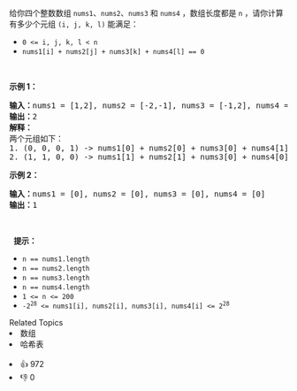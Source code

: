 <p>给你四个整数数组 <code>nums1</code>、<code>nums2</code>、<code>nums3</code> 和 <code>nums4</code> ，数组长度都是 <code>n</code> ，请你计算有多少个元组 <code>(i, j, k, l)</code> 能满足：</p>

<ul> 
 <li><code>0 &lt;= i, j, k, l &lt; n</code></li> 
 <li><code>nums1[i] + nums2[j] + nums3[k] + nums4[l] == 0</code></li> 
</ul>

<p>&nbsp;</p>

<p><strong>示例 1：</strong></p>

<pre>
<strong>输入：</strong>nums1 = [1,2], nums2 = [-2,-1], nums3 = [-1,2], nums4 = [0,2]
<strong>输出：</strong>2
<strong>解释：</strong>
两个元组如下：
1. (0, 0, 0, 1) -&gt; nums1[0] + nums2[0] + nums3[0] + nums4[1] = 1 + (-2) + (-1) + 2 = 0
2. (1, 1, 0, 0) -&gt; nums1[1] + nums2[1] + nums3[0] + nums4[0] = 2 + (-1) + (-1) + 0 = 0
</pre>

<p><strong>示例 2：</strong></p>

<pre>
<strong>输入：</strong>nums1 = [0], nums2 = [0], nums3 = [0], nums4 = [0]
<strong>输出：</strong>1
</pre>

<p>&nbsp;</p>

<p>&nbsp; <strong>提示：</strong></p>

<ul> 
 <li><code>n == nums1.length</code></li> 
 <li><code>n == nums2.length</code></li> 
 <li><code>n == nums3.length</code></li> 
 <li><code>n == nums4.length</code></li> 
 <li><code>1 &lt;= n &lt;= 200</code></li> 
 <li><code>-2<sup>28</sup> &lt;= nums1[i], nums2[i], nums3[i], nums4[i] &lt;= 2<sup>28</sup></code></li> 
</ul>

<div><div>Related Topics</div><div><li>数组</li><li>哈希表</li></div></div><br><div><li>👍 972</li><li>👎 0</li></div>